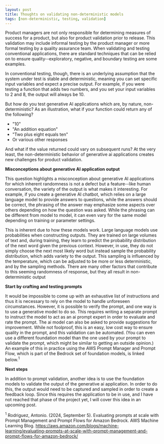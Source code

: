 ```yaml
---
layout: post
title: Thoughts on validating non-deterministic models
tags: [non-deterministic, testing, validation]
---
```


Product managers are not only responsible for determining measures of success for a product, but also for product validation prior to release.  This validation may include informal testing by the product manager or more formal testing by a quality assurance team.  When validating and testing conventional applications, there are standard techniques that can be relied on to ensure quality--exploratory, negative, and boundary testing are some examples.

In conventional testing, though, there is an underlying assumption that the system under test is stable and deterministic, meaning you can set specific input variables and expect a precise output. For example, if you were testing a function that adds two numbers, and you set your input variables to 2 and 8, the output will always be 10. 

But how do you test generative AI applications which are, by nature, non-deterministic?  As an illustration, what if your function could return any of the following?

- "10"
- "An addition equation"
- "Two plus eight equals ten"
- Or various other responses

And what if the value returned could vary on subsequent runs?  At the very least, the non-deterministic behavior of generative ai applications creates new challenges for product validation.

**Misconceptions about generative AI application output**

This question highlights a misconception about generative AI applications for which inherent randomness is not a defect but a feature--like human conversation, the variety of the output is what makes it interesting.  For example, if you create a generative AI chatbot, which relies on a large language model to provide answers to questions, while the answers should be correct, the phrasing of the answer may emphasize some aspects over others depending on how the question was asked.  While the phrasing can be different from model to model, it can even vary for the same model depending on training or parameter settings.

This is inherent due to how these models work.  Large language models use probabilities when constructing outputs. They are trained on large volumes of text and, during training, they learn to predict the probability distribution of the next word given the previous context. However, in use, they do not simply choose the next most likely word but instead sample the probability distribution, which adds variety to the output. This sampling is influenced by the temperature, which can be adjusted to be more or less deterministic, and by the sampling methods. There are many other factors that contribute to this seeming randomness of response, but they all result in non-deterministic output

**Start by crafting and testing prompts**

It would be impossible to come up with an exhaustive list of instructions and thus it is necessary to rely on the model to handle unforeseen circumstances.  However, it is possible to verify the prompt, and one way is to use a generative model to do so.  This requires writing a separate prompt to instruct the model to act as an ai prompt expert in order to evaluate and rate the prompt.  The ai model can also be asked to provide suggestions for improvement.  While not foolproof, this is an easy, low cost way to ensure quality in the prompt, and this validation can be automated.  (You can even use a different foundation model than the one used by your prompt to validate the prompt, which might be similar to getting an outside opinion.)  An example of this in practice using the AWS Prompt Manager and Prompt Flow, which is part of the Bedrock set of foundation models, is linked below.<sup>1</sup>

**Next steps**

In addition to prompt validation, another idea is to use the foundation models to validate the output of the generative ai application.  In order to do this, the output would need to be captured and sampled in order to create a feedback loop.  Since this requires the application to be in use, and I have not reached that phase of the project yet, I will cover this idea in an upcoming post.

<sup>1</sup> Rodriguez, Antonio. (2024, September 5). Evaluating prompts at scale with Prompt Management and Prompt Flows for Amazon Bedrock.  AWS Machine Learning Blog. https://aws.amazon.com/blogs/machine-learning/evaluating-prompts-at-scale-with-prompt-management-and-prompt-flows-for-amazon-bedrock/
